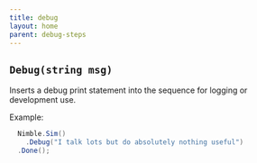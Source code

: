 ```yaml
---
title: debug
layout: home
parent: debug-steps
---
```


## `Debug(string msg)`

Inserts a debug print statement into the sequence for logging or development use.

Example:

```csharp
  Nimble.Sim()
    .Debug("I talk lots but do absolutely nothing useful")
  .Done();
```